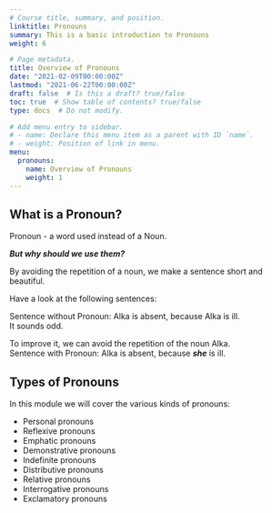 ```yaml
---
# Course title, summary, and position.
linktitle: Pronouns
summary: This is a basic introduction to Pronouns
weight: 6

# Page metadata.
title: Overview of Pronouns
date: "2021-02-09T00:00:00Z"
lastmod: "2021-06-22T00:00:00Z"
draft: false  # Is this a draft? true/false
toc: true  # Show table of contents? true/false
type: docs  # Do not modify.

# Add menu entry to sidebar.
# - name: Declare this menu item as a parent with ID `name`.
# - weight: Position of link in menu.
menu:
  pronouns:
    name: Overview of Pronouns
    weight: 1
---
```


## What is a Pronoun?

Pronoun - a word used instead of a Noun. 

***<span class="mak-text-color">But why should we use them? </span>***

By avoiding the repetition of a noun, we make a sentence short and beautiful. 

Have a look at the following sentences: 

Sentence without Pronoun: Alka is absent, because Alka is ill. <br>
It sounds odd. 

To improve it, we can avoid the repetition of the noun Alka. <br>
Sentence with Pronoun: Alka is absent, because ***<span class="mak-text-color">she</span>*** is ill. 

## Types of Pronouns

In this module we will cover the various kinds of pronouns:

* Personal pronouns
* Reflexive pronouns
* Emphatic pronouns
* Demonstrative pronouns
* Indefinite pronouns
* Distributive pronouns
* Relative pronouns
* Interrogative pronouns
* Exclamatory pronouns